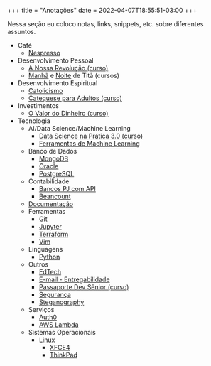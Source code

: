 +++
title = "Anotações"
date = 2022-04-07T18:55:51-03:00
+++


Nessa seção eu coloco notas, links, snippets, etc. sobre diferentes assuntos.

- Café
  - [Nespresso](/anotacoes/nespresso/)
- Desenvolvimento Pessoal
  - [A Nossa Revolução (curso)](/anotacoes/a-nossa-revolucao/)
  - [Manhã](/anotacoes/manha-de-tita/) e [Noite](/anotacoes/noite-de-tita/) de Titã (cursos)
- Desenvolvimento Espiritual
  - [Catolicismo](/anotacoes/catolicismo/)
  - [Catequese para Adultos (curso)](/anotacoes/catequese-para-adultos/)
- Investimentos
  - [O Valor do Dinheiro (curso)](/anotacoes/o-valor-do-dinheiro/)
- Tecnologia
  - AI/Data Science/Machine Learning
    - [Data Science na Prática 3.0 (curso)](/anotacoes/data-science-na-pratica/)
    - [Ferramentas de Machine Learning](/anotacoes/ferramentas-de-machine-learning/)
  - Banco de Dados
    - [MongoDB](/anotacoes/banco-de-dados/mongodb/)
    - [Oracle](/anotacoes/banco-de-dados/oracle/)
    - [PostgreSQL](/anotacoes/banco-de-dados/postgresql/)
  - Contabilidade
    - [Bancos PJ com API](/anotacoes/bancos-pj-com-api/)
    - [Beancount](/anotacoes/beancount/)
  - [Documentação](/anotacoes/documentacao/)
  - Ferramentas
    - [Git](/anotacoes/git/)
    - [Jupyter](/anotacoes/jupyter/)
    - [Terraform](/anotacoes/terraform/)
    - [Vim](/anotacoes/vim/)
  - Linguagens
    - [Python](/anotacoes/python/)
  - Outros
    - [EdTech](/anotacoes/edtech/)
    - [E-mail - Entregabilidade](/anotacoes/entregabilidade-de-emails/)
    - [Passaporte Dev Sênior (curso)](/anotacoes/passaporte-dev-senior/)
    - [Segurança](/anotacoes/seguranca/)
    - [Steganography](/anotacoes/steganography/)
  - Serviços
    - [Auth0](/anotacoes/auth0/)
    - [AWS Lambda](/anotacoes/aws/lambda/)
  - Sistemas Operacionais
    - [Linux](/anotacoes/linux/)
      - [XFCE4](/anotacoes/linux/xfce4/)
      - [ThinkPad](/anotacoes/linux/thinkpad/)
